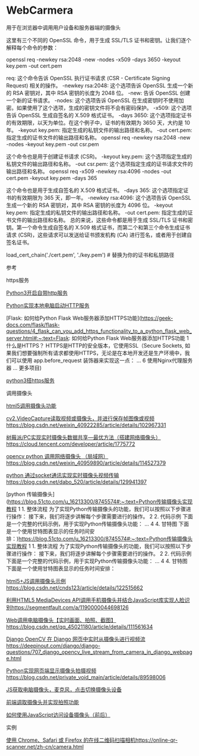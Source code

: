 # WebCarmera
用于在浏览器中调用用户设备和服务器端的摄像头



这里有三个不同的 OpenSSL 命令，用于生成 SSL/TLS 证书和密钥。让我们逐个解释每个命令的参数：

openssl req -newkey rsa:2048 -new -nodes -x509 -days 3650 -keyout key.pem -out cert.pem

req: 这个命令告诉 OpenSSL 执行证书请求 (CSR - Certificate Signing Request) 相关的操作。
-newkey rsa:2048: 这个选项告诉 OpenSSL 生成一个新的 RSA 密钥对，其中 RSA 密钥的长度为 2048 位。
-new: 告诉 OpenSSL 创建一个新的证书请求。
-nodes: 这个选项告诉 OpenSSL 在生成密钥时不使用加密。如果使用了这个选项，生成的密钥文件将不会有密码保护。
-x509: 这个选项告诉 OpenSSL 生成自签名的 X.509 格式证书。
-days 3650: 这个选项指定证书的有效期限，以天为单位。在这个例子中，证书的有效期为 3650 天，大约是 10 年。
-keyout key.pem: 指定生成的私钥文件的输出路径和名称。
-out cert.pem: 指定生成的证书文件的输出路径和名称。
openssl req -newkey rsa:2048 -new -nodes -keyout key.pem -out csr.pem

这个命令也是用于创建证书请求 (CSR)。
-keyout key.pem: 这个选项指定生成的私钥文件的输出路径和名称。
-out csr.pem: 这个选项指定生成的证书请求文件的输出路径和名称。
openssl req -x509 -newkey rsa:4096 -nodes -out cert.pem -keyout key.pem -days 365

这个命令也是用于生成自签名的 X.509 格式证书。
-days 365: 这个选项指定证书的有效期限为 365 天，即一年。
-newkey rsa:4096: 这个选项告诉 OpenSSL 生成一个新的 RSA 密钥对，其中 RSA 密钥的长度为 4096 位。
-keyout key.pem: 指定生成的私钥文件的输出路径和名称。
-out cert.pem: 指定生成的证书文件的输出路径和名称。
总的来说，这些命令都是用于生成 SSL/TLS 证书和密钥。第一个命令生成自签名的 X.509 格式证书，而第二个和第三个命令生成证书请求 (CSR)，这些请求可以发送给证书颁发机构 (CA) 进行签名，或者用于创建自签名证书。

load_cert_chain('./cert.pem', './key.pem')  # 替换为你的证书和私钥路径



参考

https服务

[Python3开启自带http服务](https://blog.csdn.net/SPACESTUDIO/article/details/86760104)

[Python实现本地电脑启动HTTP服务](https://blog.csdn.net/songpeiying/article/details/131637405)

[Flask: 如何给Python Flask Web服务器添加HTTPS功能](https://geek-docs.com/flask/flask-questions/4_flask_can_you_add_https_functionality_to_a_python_flask_web_server.html#:~:text=Flask: 如何给Python Flask Web服务器添加HTTPS功能 1 什么是HTTPS？ HTTPS是HTTP的安全版本，它使用SSL（Secure Sockets, 如果我们想要强制所有请求都使用HTTPS，无论是在本地开发还是生产环境中，我们可以使用 app.before_request 装饰器来实现这一点： ... 6 使用Nginx代理服务器 ... 更多项目)

[python3搭https服务](https://blog.csdn.net/junbujianwpl/article/details/104405552)


调用摄像头

[html5调用摄像头功能](https://segmentfault.com/a/1190000014741852)

[cv2.VideoCapture读取视频或摄像头，并进行保存帧图像或视频](https://blog.csdn.net/weixin_40922285/article/details/102967331)https://blog.csdn.net/weixin_40922285/article/details/102967331

[树莓派/PC实现实时摄像头数据共享—最优方法（搭建网络摄像头）](https://cloud.tencent.com/developer/article/1775772)https://cloud.tencent.com/developer/article/1775772

[opencv python 调用网络摄像头 （局域网）](https://blog.csdn.net/weixin_40959890/article/details/114527379)https://blog.csdn.net/weixin_40959890/article/details/114527379

[python 通过socket通讯实现实时摄像头视频传输](https://blog.csdn.net/dabo_520/article/details/129941397)https://blog.csdn.net/dabo_520/article/details/129941397

[python 传输摄像头](https://blog.51cto.com/u_16213300/8745574#:~:text=Python传输摄像头实现教程 1 1. 整体流程 为了实现Python传输摄像头的功能，我们可以按照以下步骤进行操作： 接下来，我们将逐步讲解每个步骤需要进行的操作。 2 2. 代码示例 下面是一个完整的代码示例，用于实现Python传输摄像头功能： ... 4 4. 甘特图 下面是一个使用甘特图表显示的任务时间安排：)https://blog.51cto.com/u_16213300/8745574#:~:text=Python传输摄像头实现教程 1 1. 整体流程 为了实现Python传输摄像头的功能，我们可以按照以下步骤进行操作： 接下来，我们将逐步讲解每个步骤需要进行的操作。 2 2. 代码示例 下面是一个完整的代码示例，用于实现Python传输摄像头功能： ... 4 4. 甘特图 下面是一个使用甘特图表显示的任务时间安排：

[html5+JS调用摄像头示例](https://blog.csdn.net/cnds123/article/details/122515662)https://blog.csdn.net/cnds123/article/details/122515662

[利用HTML5 MediaDevices API调用手机摄像头并结合JavaScript库实现人脸识别](https://segmentfault.com/a/1190000044698126)https://segmentfault.com/a/1190000044698126

[Web调用电脑摄像头【实时画面、拍照、截图】](https://blog.csdn.net/qq_45021180/article/details/111561634)https://blog.csdn.net/qq_45021180/article/details/111561634

[Django OpenCV 在 Django 网页中实时从摄像头进行视频流](https://deepinout.com/django/django-questions/707_django_opencv_live_stream_from_camera_in_django_webpage.html)https://deepinout.com/django/django-questions/707_django_opencv_live_stream_from_camera_in_django_webpage.html

[Python实现网页端显示摄像头拍摄视频](https://blog.csdn.net/private_void_main/article/details/89598006)https://blog.csdn.net/private_void_main/article/details/89598006

[JS获取电脑摄像头，麦克风，点击切换摄像头设备](https://blog.csdn.net/qq_36947128/article/details/118526979)

[前端调取摄像头并实现拍照功能](https://zhuanlan.zhihu.com/p/661985982)

[如何使用JavaScript访问设备摄像头（前后）](https://cloud.tencent.com/developer/article/1641490)




实例

[使用 Chrome、Safari 或 Firefox 的在线二维码扫描相机](https://online-qr-scanner.net/zh-cn/camera.html)https://online-qr-scanner.net/zh-cn/camera.html












